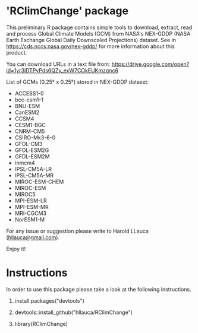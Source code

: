 'RClimChange' package
========================

This preliminary R package contains simple tools to download, extract, read and process Global Climate Models (GCM) from NASA's NEX-GDDP (NASA Earth Exchange Global Daily Downscaled Projections) dataset. See in https://cds.nccs.nasa.gov/nex-gddp/ for more information about this product.

You can download URLs in a text file from: https://drive.google.com/open?id=1yr3iDTPyPds6QZy_exW7COkEUKmzqnc6

List of GCMs (0.25° x 0.25°) stored in NEX-GDDP dataset:
- ACCESS1-0
- bcc-csm1-1
- BNU-ESM
- CanESM2
- CCSM4
- CESM1-BGC
- CNRM-CM5
- CSIRO-Mk3-6-0
- GFDL-CM3
- GFDL-ESM2G
- GFDL-ESM2M
- inmcm4
- IPSL-CM5A-LR
- IPSL-CM5A-MR
- MIROC-ESM-CHEM
- MIROC-ESM
- MIROC5
- MPI-ESM-LR
- MPI-ESM-MR
- MRI-CGCM3
- NorESM1-M


For any issue or suggestion please write to Harold LLauca (hllauca@gmail.com).

Enjoy it!


Instructions
============
In order to use this package please take a look at the following instructions.

1. install.packages("devtools")

2. devtools::install_github("hllauca/RClimChange")

3. library(RClimChange)
